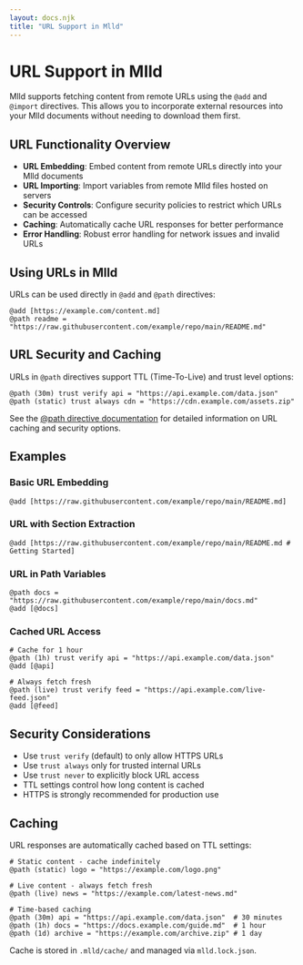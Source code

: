 ```yaml
---
layout: docs.njk
title: "URL Support in Mlld"
---
```


# URL Support in Mlld

Mlld supports fetching content from remote URLs using the `@add` and `@import` directives. This allows you to incorporate external resources into your Mlld documents without needing to download them first.

## URL Functionality Overview

- **URL Embedding**: Embed content from remote URLs directly into your Mlld documents
- **URL Importing**: Import variables from remote Mlld files hosted on servers
- **Security Controls**: Configure security policies to restrict which URLs can be accessed
- **Caching**: Automatically cache URL responses for better performance
- **Error Handling**: Robust error handling for network issues and invalid URLs

## Using URLs in Mlld

URLs can be used directly in `@add` and `@path` directives:

```mlld
@add [https://example.com/content.md]
@path readme = "https://raw.githubusercontent.com/example/repo/main/README.md"
```

## URL Security and Caching

URLs in `@path` directives support TTL (Time-To-Live) and trust level options:

```mlld
@path (30m) trust verify api = "https://api.example.com/data.json"
@path (static) trust always cdn = "https://cdn.example.com/assets.zip"
```

See the [@path directive documentation](./path.md) for detailed information on URL caching and security options.

## Examples

### Basic URL Embedding

```mlld
@add [https://raw.githubusercontent.com/example/repo/main/README.md]
```

### URL with Section Extraction

```mlld
@add [https://raw.githubusercontent.com/example/repo/main/README.md # Getting Started]
```

### URL in Path Variables

```mlld
@path docs = "https://raw.githubusercontent.com/example/repo/main/docs.md"
@add [@docs]
```

### Cached URL Access

```mlld
# Cache for 1 hour
@path (1h) trust verify api = "https://api.example.com/data.json"
@add [@api]

# Always fetch fresh
@path (live) trust verify feed = "https://api.example.com/live-feed.json"
@add [@feed]
```

## Security Considerations

- Use `trust verify` (default) to only allow HTTPS URLs
- Use `trust always` only for trusted internal URLs
- Use `trust never` to explicitly block URL access
- TTL settings control how long content is cached
- HTTPS is strongly recommended for production use

## Caching

URL responses are automatically cached based on TTL settings:

```mlld
# Static content - cache indefinitely
@path (static) logo = "https://example.com/logo.png"

# Live content - always fetch fresh
@path (live) news = "https://example.com/latest-news.md"

# Time-based caching
@path (30m) api = "https://api.example.com/data.json"  # 30 minutes
@path (1h) docs = "https://docs.example.com/guide.md"  # 1 hour
@path (1d) archive = "https://example.com/archive.zip" # 1 day
```

Cache is stored in `.mlld/cache/` and managed via `mlld.lock.json`.